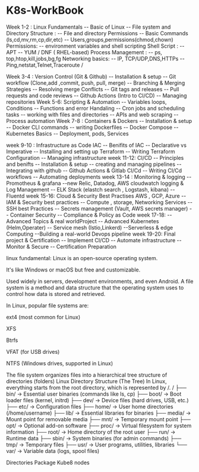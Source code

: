 # K8s-WorkBook

Week 1-2 : Linux Fundamentals
   -- Basic of Linux
   -- File system and Directory 
Structure :
   -- File and directory Permissions
   -- Basic Commands (ls,cd,mv,rm,cp,dir,etc)
   -- Users,groups,permissions(chmod,chown)
Permissions:
   -- environment variables and shell scripting 
Shell Script :
   -- APT
  -- YUM / DNF ( RHEL-based)
Process Management :
   -- ps, top,htop,kill,jobs,bg,fg
Networking basics:
  -- IP, TCP/UDP,DNS,HTTPs
  --Ping,netstat,Telnet,Traceroute /
  
Week 3-4  : Version Control (Git & Github)
   -- Installation & setup
   -- Git workflow (Clone,add ,commit, push, pull, merge)
   -- Branching & Merging Strategies
   -- Resolving merge Conflicts
   -- Git tags and releases 
   -- Pull requests and code reviews
   -- Github Actions (Intro to CI/CD)
   -- Managing repositories
Week 5-6: Scripting & Automation
  -- Variables loops, Conditions 
  -- Functions and error Handaling
  -- Cron jobs and scheduling tasks
  -- working with files and directories
  -- APIs and web scraping
  -- Process automation 
Week 7-8 : Containers & Dockers
  -- Installation & setup
  -- Docker CLI commands
  -- writing Dockerfiles
  -- Docker Compose 
  -- Kubernetes Basics 
  -- Deployment, pods, Services

week 9-10 : Infrastructure as Code IAC
  -- Benifits of IAC
  -- Declarative vs Imperative
  -- Installing and setting up Terraform
  -- Writing Terraform Configuration 
  -- Managing infrastructure 
week 11-12: CI/CD
  -- Principles and benifts
  -- Installation & setup
  -- creating and managing pipelines 
  -- Integrating with github
  -- Github Actions & Gitlab CI/Cd
  -- Writing CI/Cd workflows
  -- Automating deployments
week 13-14 : Monitoring & logging
  -- Promotheus & grafana
  --new Relic, Datadog, AWS cloudwatch logging & Log Management 
  -- ELK Stack (elastch search , Logstash, kibana)
  -- Fluentd
week 15-16: Cloud & Security Best Practises AWS , GCP, Azure
 -- IAM & Security best practices 
 -- Compute , storage, Networking Services 
 -- SSH best Practices 
 -- Secrets management (Vault, AWS secrets manager)
 -- Container Security 
 -- Compliance & Policy as Code
week 17-18:
 -- Advanced Topics & real worldProject
 -- Advanced Kubernetes (Helm,Operater)
 -- Service mesh (Istio,Linkerd)
 --Serverless & edge Computing
 --Building a real-world Devops pipeline
week 19-20: Final project & Certification
  -- Implement CI/CD
  -- Automate infrastructure 
  -- Monitor & Secure
  -- Certification Preparation 



linux fundamental:
Linux is an open-source operating system.

It's like Windows or macOS but free and customizable.

Used widely in servers, development environments, and even Android.
A file system is a method and data structure that the operating system uses to control how data is stored and retrieved.

In Linux, popular file systems are:

ext4 (most common for Linux)

XFS

Btrfs

VFAT (for USB drives)

NTFS (Windows drives, supported in Linux)

The file system organizes files into a hierarchical tree structure of directories (folders)
Linux Directory Structure (The Tree)
In Linux, everything starts from the root directory, which is represented by /.
/
├── bin/        → Essential user binaries (commands like ls, cp)
├── boot/       → Boot loader files (kernel, initrd)
├── dev/        → Device files (hard drives, USB, etc.)
├── etc/        → Configuration files
├── home/       → User home directories (/home/username)
├── lib/        → Essential libraries for binaries
├── media/      → Mount point for removable media
├── mnt/        → Temporary mount point
├── opt/        → Optional add-on software
├── proc/       → Virtual filesystem for system information
├── root/       → Home directory of the root user
├── run/        → Runtime data
├── sbin/       → System binaries (for admin commands)
├── tmp/        → Temporary files
├── usr/        → User programs, utilities, libraries
└── var/        → Variable data (logs, spool files)

Directories
Package
Kube8 nodes
